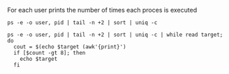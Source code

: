 For each user prints the number of times each proces is executed

```
ps -e -o user, pid | tail -n +2 | sort | uniq -c
```

```
ps -e -o user, pid | tail -n +2 | sort | uniq -c | while read target; do
  cout = $(echo $target (awk'{print}')
  if [$count -gt 8]; then
    echo $target
  fi
```
